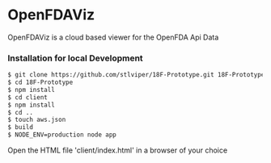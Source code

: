 # OpenFDAViz

OpenFDAViz is a cloud based viewer for the OpenFDA Api Data

### Installation for local Development

```sh
$ git clone https://github.com/stlviper/18F-Prototype.git 18F-Prototype
$ cd 18F-Prototype
$ npm install
$ cd client
$ npm install
$ cd ..
$ touch aws.json
$ build
$ NODE_ENV=production node app
```

Open the HTML file 'client/index.html' in a browser of your choice

